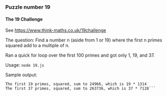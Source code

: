 ### Puzzle number 19
#### The 19 Challenge

See https://www.think-maths.co.uk/19challenge

The question: Find a number n (aside from 1 or 19) where the first n primes squared add to a multiple of n.

Ran a quick for loop over the first 100 primes and got only 1, 19, and 37.

Usage: `node 19.js`

Sample output:
```The first 1 primes, squared, sum to 4, which is 1 * 4
The first 19 primes, squared, sum to 24966, which is 19 * 1314
The first 37 primes, squared, sum to 263736, which is 37 * 7128```